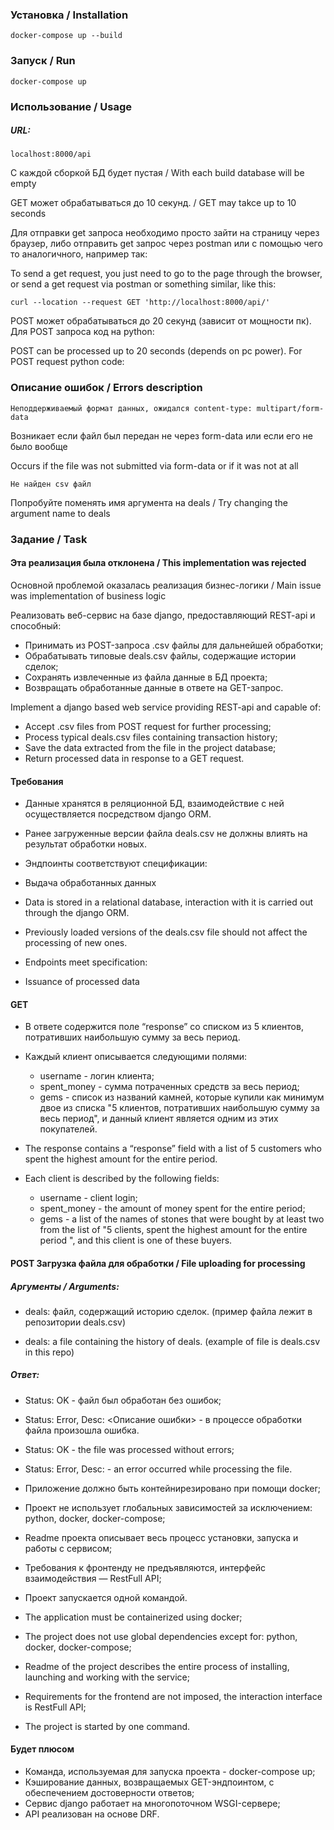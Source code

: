 ### Установка / Installation

    docker-compose up --build

### Запуск / Run

    docker-compose up

### Использование / Usage

##### URL:

    localhost:8000/api

С каждой сборкой БД будет пустая / With each build database will be empty

GET может обрабатываться до 10 секунд. / GET may takce up to 10 seconds

Для отправки get запроса необходимо просто зайти на страницу через браузер, либо
отправить get запрос через postman или с помощью чего то аналогичного, например так:


To send a get request, you just need to go to the page through the browser, or
send a get request via postman or something similar, like this: 

    curl --location --request GET 'http://localhost:8000/api/'

POST может обрабатываться до 20 секунд (зависит от мощности пк). Для POST запроса код на python:


POST can be processed up to 20 seconds (depends on pc power). For POST request python code:

### Описание ошибок / Errors description

    Неподдерживаемый формат данных, ожидался content-type: multipart/form-data

Возникает если файл был передан не через form-data или если его не было вообще


Occurs if the file was not submitted via form-data or if it was not at all 

    Не найден csv файл

Попробуйте поменять имя аргумента на deals / Try changing the argument name to deals 

### Задание / Task

#### Эта реализация была отклонена / This implementation was rejected

Основной проблемой оказалась реализация бизнес-логики / Main issue was implementation of business logic

Реализовать веб-сервис на базе django, предоставляющий REST-api и способный:
* Принимать из POST-запроса .csv файлы для дальнейшей обработки;
* Обрабатывать типовые deals.csv файлы, содержащие истории сделок;
* Сохранять извлеченные из файла данные в БД проекта;
* Возвращать обработанные данные в ответе на GET-запрос.


Implement a django based web service providing REST-api and capable of:
* Accept .csv files from POST request for further processing;
* Process typical deals.csv files containing transaction history;
* Save the data extracted from the file in the project database;
* Return processed data in response to a GET request. 

#### Требования

* Данные хранятся в реляционной БД, взаимодействие с ней осуществляется посредством django ORM.
* Ранее загруженные версии файла deals.csv не должны влиять на результат обработки новых.
* Эндпоинты соответствуют спецификации:
* Выдача обработанных данных


* Data is stored in a relational database, interaction with it is carried out through the django ORM.
* Previously loaded versions of the deals.csv file should not affect the processing of new ones.
* Endpoints meet specification:
* Issuance of processed data 

#### GET

* В ответе содержится поле “response” со списком из 5 клиентов, потративших наибольшую сумму за весь период.
* Каждый клиент описывается следующими полями:
    * username - логин клиента;
    * spent_money - сумма потраченных средств за весь период;
    * gems - список из названий камней, которые купили как минимум двое из списка "5 клиентов, 
      потративших наибольшую сумму за весь период", и данный клиент является одним из этих покупателей.


* The response contains a “response” field with a list of 5 customers who spent the highest amount for the entire period.
* Each client is described by the following fields:
     * username - client login;
     * spent_money - the amount of money spent for the entire period;
     * gems - a list of the names of stones that were bought by at least two from the list of "5 clients,
       spent the highest amount for the entire period ", and this client is one of these buyers. 

#### POST Загрузка файла для обработки / File uploading for processing

##### Аргументы / Arguments:

* deals: файл, содержащий историю сделок. (пример файла лежит в репозитории deals.csv)


* deals: a file containing the history of deals. (example of file is deals.csv in this repo)

##### Ответ:
* Status: OK - файл был обработан без ошибок;
* Status: Error, Desc: <Описание ошибки> - в процессе обработки файла произошла ошибка.


* Status: OK - the file was processed without errors;
* Status: Error, Desc: <Description of the error> - an error occurred while processing the file. 

* Приложение должно быть контейнирезировано при помощи docker;
* Проект не использует глобальных зависимостей за исключением:  python, docker, docker-compose;
* Readme проекта описывает весь процесс установки, запуска и работы с сервисом;
* Требования к фронтенду не предъявляются, интерфейс взаимодействия — RestFull API;
* Проект запускается одной командой.


* The application must be containerized using docker;
* The project does not use global dependencies except for: python, docker, docker-compose;
* Readme of the project describes the entire process of installing, launching and working with the service;
* Requirements for the frontend are not imposed, the interaction interface is RestFull API;
* The project is started by one command. 

#### Будет плюсом

* Команда, используемая для запуска проекта - docker-compose up;
* Кэширование данных, возвращаемых GET-эндпоинтом, с обеспечением достоверности ответов;
* Сервис django работает на многопоточном WSGI-сервере;
* API реализован на основе DRF.